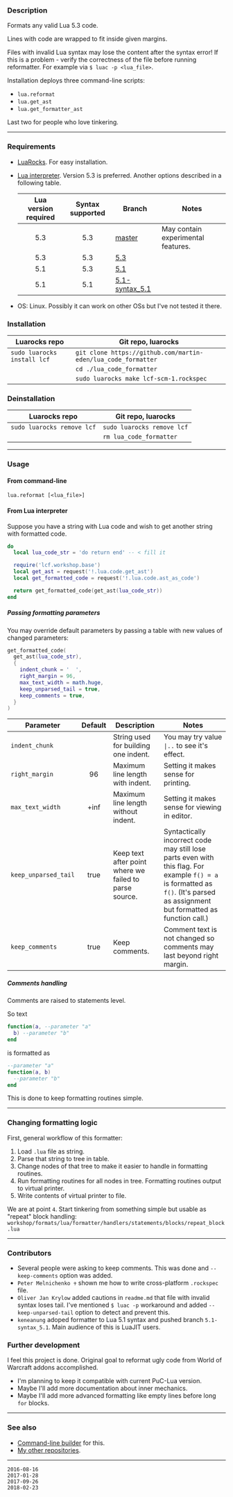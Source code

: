 ### Description

Formats any valid Lua 5.3 code.

Lines with code are wrapped to fit inside given margins.

Files with invalid Lua syntax may lose the content after the syntax
error! If this is a problem - verify the correctness of the file
before running reformatter. For example via `$ luac -p <lua_file>`.

Installation deploys three command-line scripts:

  * `lua.reformat`
  * `lua.get_ast`
  * `lua.get_formatter_ast`

Last two for people who love tinkering.

---

### Requirements

* [LuaRocks](https://luarocks.org/). For easy installation.
* [Lua interpreter](https://lua.org). Version 5.3 is preferred.
  Another options described in a following table.

  | Lua version required | Syntax supported | Branch           | Notes                              |
  | :---:                | :---:            | ---              | ---                                |
  | 5.3                  | 5.3              | [master]         | May contain experimental features. |
  | 5.3                  | 5.3              | [5.3]            |                                    |
  | 5.1                  | 5.3              | [5.1]            |                                    |
  | 5.1                  | 5.1              | [5.1-syntax_5.1] |                                    |

  [master]: https://github.com/martin-eden/lua_code_formatter/tree/master
  [5.3]: https://github.com/martin-eden/lua_code_formatter/tree/5.3
  [5.1]: https://github.com/martin-eden/lua_code_formatter/tree/5.1
  [5.1-syntax_5.1]: https://github.com/martin-eden/lua_code_formatter/tree/5.1-syntax_5.1
* OS: Linux. Possibly it can work on other OSs but I've not tested it
  there.

### Installation

| Luarocks repo               | Git repo, luarocks                                            |
| ---                         | ---                                                           |
| `sudo luarocks install lcf` | `git clone https://github.com/martin-eden/lua_code_formatter` |
|                             | `cd ./lua_code_formatter`                                     |
|                             | `sudo luarocks make lcf-scm-1.rockspec`                       |

### Deinstallation

| Luarocks repo              | Git repo, luarocks         |
| ---                        | ---                        |
| `sudo luarocks remove lcf` | `sudo luarocks remove lcf` |
|                            | `rm lua_code_formatter`    |

---

### Usage

#### From command-line

`lua.reformat [<lua_file>]`

#### From Lua interpreter

Suppose you have a string with Lua code and wish to get another string
with formatted code.

```Lua
do
  local lua_code_str = 'do return end' -- < fill it

  require('lcf.workshop.base')
  local get_ast = request('!.lua.code.get_ast')
  local get_formatted_code = request('!.lua.code.ast_as_code')

  return get_formatted_code(get_ast(lua_code_str))
end
```

##### Passing formatting parameters

You may override default parameters by passing a table with new values
of changed parameters:

```lua
get_formatted_code(
  get_ast(lua_code_str),
  {
    indent_chunk = '  ',
    right_margin = 96,
    max_text_width = math.huge,
    keep_unparsed_tail = true,
    keep_comments = true,
  }
)
```

| Parameter            | Default | Description                                            | Notes |
| ---                  | :---:   | ---                                                    | --- |
| `indent_chunk`       | ` ` ` ` | String used for building one indent.                   | You may try value `\|..` to see it's effect. |
| `right_margin`       | 96      | Maximum line length with indent.                       | Setting it makes sense for printing. |
| `max_text_width`     | +inf    | Maximum line length without indent.                    | Setting it makes sense for viewing in editor. |
| `keep_unparsed_tail` | true    | Keep text after point where we failed to parse source. | Syntactically incorrect code may still lose parts even with this flag. For example `f() = a` is formatted as `f()`. (It's parsed as assignment but formatted as function call.) |
| `keep_comments`      | true    | Keep comments.                                         | Comment text is not changed so comments may last beyond right margin. |

##### Comments handling

Comments are raised to statements level.

So text
  ```lua
  function(a, --parameter "a"
    b) --parameter "b"
  end
  ```
is formatted as
  ```lua
  --parameter "a"
  function(a, b)
    --parameter "b"
  end
  ```
This is done to keep formatting routines simple.

---

### Changing formatting logic

First, general workflow of this formatter:

1. Load `.lua` file as string.
2. Parse that string to tree in table.
3. Change nodes of that tree to make it easier to handle in formatting
  routines.
4. Run formatting routines for all nodes in tree. Formatting routines
  output to virtual printer.
5. Write contents of virtual printer to file.

We are at point `4`. Start tinkering from something simple but usable
as "repeat" block handling:
`workshop/formats/lua/formatter/handlers/statements/blocks/repeat_block.lua`

---

### Contributors

* Several people were asking to keep comments. This was done and
  `--keep-comments` option was added.
* `Peter Melnichenko ♰` shown me how to write cross-platform
  `.rockspec` file.
* `Oliver Jan Krylow` added cautions in `readme.md` that file with
  invalid syntax loses tail. I've mentioned `$ luac -p` workaround
  and added `--keep-unparsed-tail` option to detect and prevent
  this.
* `keneanung` adoped formatter to Lua 5.1 syntax and pushed branch
  `5.1-syntax_5.1`. Main audience of this is LuaJIT users.

### Further development

I feel this project is done. Original goal to reformat ugly code from
World of Warcraft addons accomplished.

* I'm planning to keep it compatible with current PuC-Lua version.
* Maybe I'll add more documentation about inner mechanics.
* Maybe I'll add more advanced formatting like empty lines before
  long `for` blocks.

---

### See also 
  * [Command-line builder](https://github.com/martin-eden/lcf_params_gui) for this.
  * [My other repositories](https://github.com/martin-eden/contents).

---
```
2016-08-16
2017-01-28
2017-09-26
2018-02-23
```
